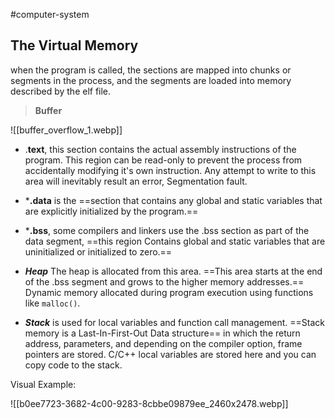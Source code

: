 #computer-system 
## The Virtual Memory

when the program is called, the sections are mapped into chunks or segments in the process, and the segments are loaded into memory described by the elf file.

> **Buffer**

![[buffer_overflow_1.webp]]

* .**text**, this section contains the actual assembly instructions of the program. This region can be read-only to prevent the process from accidentally modifying it's own instruction. Any attempt to write to this area will inevitably result an error, Segmentation fault.

* ***.data** is the ==section that contains any global and static variables that are explicitly initialized by the program.==

* ***.bss**, some compilers and linkers use the .bss section as part of the data segment, ==this region Contains global and static variables that are uninitialized or initialized to zero.==

* ***Heap*** The heap is allocated from this area. ==This area starts at the end of the .bss segment and grows to the higher memory addresses.== Dynamic memory allocated during program execution using functions like `malloc()`.

* ***Stack*** is used for local variables and function call management. ==Stack memory is a Last-In-First-Out Data structure== in which the return address, parameters, and depending on the compiler option, frame pointers are stored. C/C++ local variables are stored here and you can copy code to the stack.


Visual Example: 

![[b0ee7723-3682-4c00-9283-8cbbe09879ee_2460x2478.webp]]
